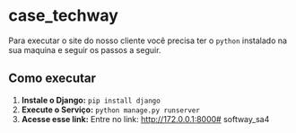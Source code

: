 # case_techway

Para executar o site do nosso cliente você precisa ter o `python` instalado na sua maquina e seguir os passos a seguir.

## Como executar

1. **Instale o Django:** `pip install django`
2. **Execute o Serviço:** `python manage.py runserver`
3. **Acesse esse link:** Entre no link: http://172.0.0.1:8000#   s o f t w a y _ s a 4  
 